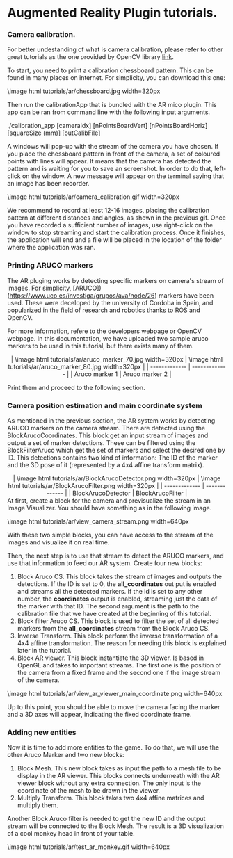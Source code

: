 # Augmented Reality Plugin tutorials.


### Camera calibration.

For better undestanding of what is camera calibration, please refer to other great tutorials as the one provided by OpenCV library [link](https://opencv-python-tutroals.readthedocs.io/en/latest/py_tutorials/py_calib3d/py_calibration/py_calibration.html).

To start, you need to print a calibration chessboard pattern. This can be found in many places on internet. For simplicity, you can download this one:

\image html tutorials/ar/chessboard.jpg width=320px

Then run the calibrationApp that is bundled with the AR mico plugin. This app can be ran from command line with the following input arguments.

./calibration_app [cameraIdx] [nPointsBoardVert] [nPointsBoardHoriz] [squareSize    (mm)] [outCalibFile]

A windows will pop-up with the stream of the camera you have chosen. If you place the chessboard pattern in front of the camera, a set of coloured points with lines will appear. It means that the camera has detected the pattern and is waiting for you to save an screenshot. In order to do that, left-click on the window. A new message will appear on the terminal saying that an image has been recorder. 

\image html tutorials/ar/camera_calibration.gif width=320px

We recommend to record at least 12-16 images, placing the calibration pattern at different distances and angles, as shown in the previous gif. Once you have recorded a sufficient number of images, use right-click on the window to stop streaming and start the calibration process. Once it finishes, the application will end and a file will be placed in the location of the folder where the application was ran.


### Printing ARUCO markers

The AR pluging works by detecting specific markers on camera's stream of images. For simplicity, [ARUCO])(https://www.uco.es/investiga/grupos/ava/node/26) markers have been used. These were deceloped by the university of Cordoba in Spain, and popularized in the field of research and robotics thanks to ROS and OpenCV. 

For more information, refere to the developers webpage or OpenCV webpage. In this documentation, we have uploaded two sample aruco markers to be used in this tutorial, but there exists many of them.

<center>
| \image html tutorials/ar/aruco_marker_70.jpg width=320px  | \image html tutorials/ar/aruco_marker_80.jpg width=320px |
| ------------- | ------------- |
| Aruco marker 1 | Aruco marker 2  |
</center>

Print them and proceed to the following section.

### Camera position estimation and main coordinate system

As mentioned in the previous section, the AR system works by detecting ARUCO markers on the camera stream. There are detected using the BlockArucoCoordinates. This block get an input stream of images and output a set of marker detections. These can be filtered using the BlockFilterAruco which get the set of markers and select the desired one by ID. This detections contains two kind of information: The ID of the marker and the 3D pose of it (represented by a 4x4 affine transform matrix).
<center>
| \image html tutorials/ar/BlockArucoDetector.png width=320px  | \image html tutorials/ar/BlockArucoFilter.png width=320px |
| ------------- | ------------- |
| BlockArucoDetector | BlockArucoFilter  |
</center>
At first, create a block for the camera and previsualize the stream in an Image Visualizer. You should have something as in the following image.

\image html tutorials/ar/view_camera_stream.png width=640px

With these two simple blocks, you can have access to the stream of the images and visualize it on real time. 

Then, the next step is to use that stream to detect the ARUCO markers, and use that information to feed our AR system. Create four new blocks:

1. Block Aruco CS. This block takes the stream of images and outputs the detections. If the ID is set to 0, the **all_coordinates** out put is enabled and streams all the detected markers. If the id is set to any other number, the **coordinates** output is enabled, streaming just the data of the marker with that ID. The second argument is the path to the calibration file that we have created at the beginning of this tutorial.
2. Block filter Aruco CS. This block is used to filter the set of all detected markers from the **all_coordinates** stream from the Block Aruco CS.
3. Inverse Transform. This block perform the inverse transformation of a 4x4 affine transformation. The reason for needing this block is explained later in the tutorial.
4. Block AR viewer. This block instantiate the 3D viewer. Is based in OpenGL and takes to important streams. The first one is the position of the camera from a fixed frame and the second one if the image stream of the camera. 

\image html tutorials/ar/view_ar_viewer_main_coordinate.png width=640px

Up to this point, you should be able to move the camera facing the marker and a 3D axes will appear, indicating the fixed coordinate frame. 

### Adding new entities

Now it is time to add more entities to the game. To do that, we will use the other Aruco Marker and two new blocks:

1. Block Mesh. This new block takes as input the path to a mesh file to be display in the AR viewer. This blocks connects underneath with the AR viewer block without any extra connection. The only input is the coordinate of the mesh to be drawn in the viewer. 
2. Multiply Transform. This block takes two 4x4 affine matrices and multiply them.


Another Block Aruco filter is needed to get the new ID and the output stream will be connected to the Block Mesh. The result is a 3D visualization of a cool monkey head in front of your table.

\image html tutorials/ar/test_ar_monkey.gif width=640px
